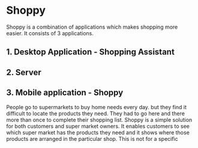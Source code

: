 # Shoppy
Shoppy is a combination of applications which makes shopping more easier. It consists of 3 applications.

## 1. Desktop Application - Shopping Assistant
## 2. Server
## 3. Mobile application - Shoppy

People go to supermarkets to buy home needs every day. but they find it difficult to locate the products they need. They had to go here and there more than once to complete their shopping list. Shoppy is a simple solution for both customers and super market owners. It enables customers to see which super market has the products they need and it shows where those products are arranged in the particular shop. This is not for a specific
